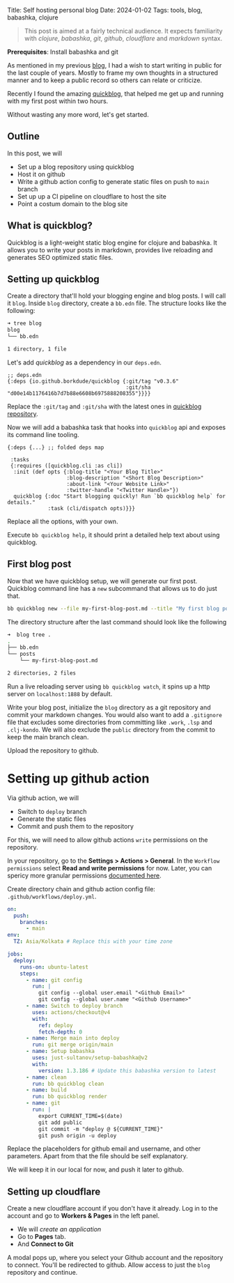 Title: Self hosting personal blog
Date: 2024-01-02
Tags: tools, blog, babashka, clojure

> This post is aimed at a fairly technical audience. It expects familiarity with *clojure*, *babashka*, *git*, *github*, *cloudflare* and *markdown* syntax.

**Prerequisites**: Install babashka and git

As mentioned in my previous [blog](/new-year-2024), I had a wish to start writing in public for the last couple of years. Mostly to frame my own thoughts in a structured manner and to keep a public record so others can relate or criticize.

Recently I found the amazing [quickblog](https://github.com/borkdude/quickblog), that helped me get up and running with my first post within two hours.

Without wasting any more word, let's get started.

## Outline
In this post, we will
* Set up a blog repository using quickblog
* Host it on github
* Write a github action config to generate static files on push to `main` branch
* Set up up a CI pipeline on cloudflare to host the site
* Point a costum domain to the blog site

## What is quickblog?
Quickblog is a light-weight static blog engine for clojure and babashka. It allows you to write your posts in markdown, provides live reloading and generates SEO optimized static files.

## Setting up quickblog
Create a directory that'll hold your blogging engine and blog posts. I will call it `blog`. Inside `blog` directory, create a `bb.edn` file. The structure looks like the following:

```sh
➜ tree blog 
blog
└── bb.edn

1 directory, 1 file
```

Let's add *quickblog* as a dependency in our `deps.edn`.

```edn
;; deps.edn
{:deps {io.github.borkdude/quickblog {:git/tag "v0.3.6"
                                      :git/sha "d00e14b1176416b7d7b88e6608b6975888208355"}}}}
```
Replace the `:git/tag` and `:git/sha` with the latest ones in [quickblog repository](https://github.com/borkdude/quickblog).

Now we will add a babashka task that hooks into `quickblog` api and exposes its command line tooling.

```edn
{:deps {...} ;; folded deps map

 :tasks
 {:requires ([quickblog.cli :as cli])
  :init (def opts {:blog-title "<Your Blog Title>"
                   :blog-description "<Short Blog Description>"
                   :about-link "<Your Website Link>"
                   :twitter-handle "<Twitter Handle>"})
  quickblog {:doc "Start blogging quickly! Run `bb quickblog help` for details."
             :task (cli/dispatch opts)}}}
```
Replace all the options, with your own.

Execute `bb quickblog help`, it should print a detailed help text about using quickblog.

## First blog post
Now that we have quickblog setup, we will generate our first post. Quickblog command line has a `new` subcommand that allows us to do just that.

```sh
bb quickblog new --file my-first-blog-post.md --title "My first blog post"
```

The directory structure after the last command should look like the following
```sh
➜  blog tree .
.
├── bb.edn
└── posts
    └── my-first-blog-post.md

2 directories, 2 files
```
Run a live reloading server using `bb quickblog watch`, it spins up a http server on `localhost:1888` by default.

Write your blog post, initialize the `blog` directory as a git repository and commit your markdown changes. You would also want to add a `.gitignore` file that excludes some directories from committing like `.work`, `.lsp` and `.clj-kondo`. We will also exclude the `public` directory from the commit to keep the main branch clean.

Upload the repository to github.

# Setting up github action
Via github action, we will
* Switch to `deploy` branch
* Generate the static files
* Commit and push them to the repository

For this, we will need to allow github actions `write` permissions on the repository.

In your repository, go to the **Settings > Actions > General**. In the `Workflow permissions` select **Read and write permissions** for now. Later, you can spericy more granular permissions [documented here](https://docs.github.com/actions/reference/authentication-in-a-workflow#modifying-the-permissions-for-the-github_token).

Create directory chain and github action config file: `.github/workflows/deploy.yml`.
```yml
on:
  push:
    branches:
      - main
env:
  TZ: Asia/Kolkata # Replace this with your time zone

jobs:
  deploy:
    runs-on: ubuntu-latest
    steps:
      - name: git config
        run: |
          git config --global user.email "<Github Email>"
          git config --global user.name "<Github Username>"
      - name: Switch to deploy branch
        uses: actions/checkout@v4
        with:
          ref: deploy
          fetch-depth: 0
      - name: Merge main into deploy
        run: git merge origin/main
      - name: Setup babashka
        uses: just-sultanov/setup-babashka@v2
        with:
          version: 1.3.186 # Update this babashka version to latest
      - name: clean
        run: bb quickblog clean
      - name: build
        run: bb quickblog render
      - name: git
        run: |
          export CURRENT_TIME=$(date)
          git add public
          git commit -m "deploy @ ${CURRENT_TIME}"
          git push origin -u deploy
```
Replace the placeholders for github email and username, and other parameters. Apart from that the file should be self explanatory.

We will keep it in our local for now, and push it later to github.

## Setting up cloudflare
Create a new cloudflare account if you don't have it already. Log in to the account and go to **Workers & Pages** in the left panel.

* We will *create an application*
* Go to **Pages** tab.
* And **Connect to Git**

A modal pops up, where you select your Github account and the repository to connect. You'll be redirected to github. Allow access to just the `blog` repository and continue.

